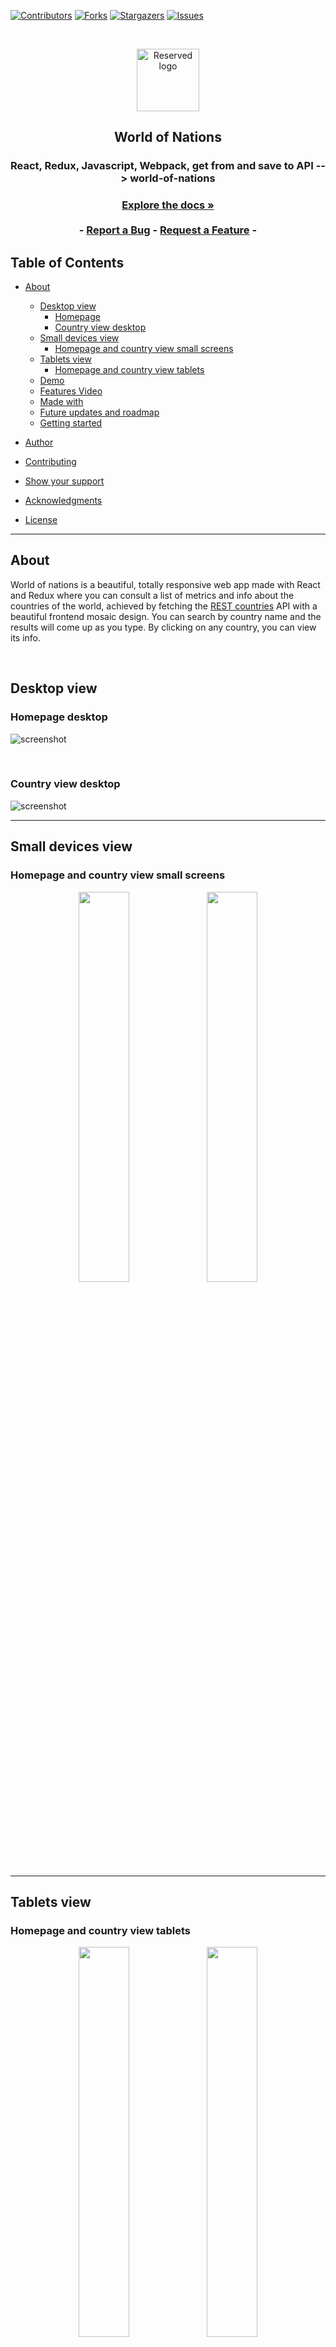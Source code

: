 [![Contributors][contributors-shield]][contributors-url]
[![Forks][forks-shield]][forks-url]
[![Stargazers][stars-shield]][stars-url]
[![Issues][issues-shield]][issues-url]

<!-- PROJECT LOGO -->

<br />
<p align="center">
  <a href="https://github.com/Meltrust/world-of-nations" style="text-decoration: none;">
    <img src="/assets/logo.png" alt="Reserved logo" width="100" height="100" align="center">
  </a>

  <h2 align="center">World of Nations</h2>

  <h3 align="center"> React, Redux, Javascript, Webpack, get from and save to API --> world-of-nations<h3>
  <p align="center">
    <a href="#table-of-contents"><strong>Explore the docs »</strong></a>
    <br />
    <br />
    -
    <a href="https://github.com/Meltrust/world-of-nations/issues">Report a Bug</a>
    -
    <a href="https://github.com/Meltrust/world-of-nations/issues">Request a Feature</a>
    -
  </p>
</p>

<!-- TABLE OF CONTENTS -->

## Table of Contents

- [About](#about)

  - [Desktop view](#desktop-view)
    - [Homepage](#homepage-desktop)
    - [Country view desktop](#country-view-desktop)
  - [Small devices view](#small-devices-view)
    - [Homepage and country view small screens](#homepage-and-country-view-small-screens)
  - [Tablets view](#tablets-view)
    - [Homepage and country view tablets](#homepage-and-country-view-tablets)
  - [Demo](#demo)
  - [Features Video](#features-video)
  - [Made with](#made-with)
  - [Future updates and roadmap](#future-updates-and-roadmap)
  - [Getting started](#getting-started)
 
- [Author](#author)
- [Contributing](#contributing)
- [Show your support](#show-your-support)
- [Acknowledgments](#acknowledgments)
- [License](#license)

<hr />
  
## About

World of nations is a beautiful, totally responsive web app made with React and Redux where you can consult a list of metrics and info about the countries of the world, achieved by fetching the [REST countries](https://restcountries.com/) API with a beautiful frontend mosaic design. You can search by country name and the results will come up as you type. By clicking on any country, you can view its info. 
  
<br />
  
## Desktop view  
  
### Homepage desktop

  
![screenshot](./assets/home-view-large.png)
  
  
<br />
  
### Country view desktop
  
![screenshot](./assets/country-view-large.png)

<hr />
  
## Small devices view
  
### Homepage and country view small screens
  
<p align="center" width="100%">
    <img width="40%" src="./assets/home-view-small.png"> 
    <img width="40%" src="./assets/country-view-phone.png">
</p>

<hr />
  
## Tablets view
  
### Homepage and country view tablets
  
<p align="center" width="100%">
    <img width="40%" src="./assets/home-view-tablet.png"> 
    <img width="40%" src="./assets/country-view-tablet.png"> 
</p>
  
<hr />

## Features video

https://www.loom.com/share/94307a4dd903485cb31a063b0efe72a6

## Demo

[Visit World of Nations!](https://world-of-nations.netlify.app/) 

## Made with

- Javascript ✔️
- Webpack ✔️
- React ✔️
- Redux ✔️
- Twitter Bootstrap ✔️
- CSS3 ✔️
- HTML5 ✔️

## Future Updates and Roadmap

- More general styling
- Categorization
- Covid-19 live data (extra API)

## Getting Started

To get a local copy up and running follow these simple example steps:

1. Under the repository name, click the Clone or download green button.

<br />

![clone](https://user-images.githubusercontent.com/53324035/73660989-4451aa80-4667-11ea-8a89-176f89d6548a.png)
  
<br />

2. Copy the URL given by clicking the clipboard button

3. Open a terminal window in your local machine and change the current directory to the one you want the clone directory to be made.

4. Type  git clone and then paste the URL you previusly copied to the clipboard

5. Change the current directory to the newly created folder

6. In your terminal, `npm install` to install the dependencies.

8. Now run `npm start` and the app should appear on your browser.

## Author

👤 **Miguel Tapia**

- Github: [@meltrust](https://github.com/meltrust)
- Linkedin: [linkedin](https://www.linkedin.com/in/meltrust/)
- Or talk to me directly at: original.mtapia@outlook.com
  
## Contributing

🤝 Contributions, issues and feature requests are welcome!

Feel free to check the [issues page](issues/).

## Show your support

Give a ⭐️ if you like this project!

## Acknowledgments

- Hat tip to anyone whose code was used
- Inspiration
- etc

## License

📝 This project is [MIT](lic.url) licensed.

<!-- MARKDOWN LINKS & IMAGES -->
<!-- https://www.markdownguide.org/basic-syntax/#reference-style-links -->

[contributors-shield]: https://img.shields.io/github/contributors/Meltrust/world-of-nations.svg?style=flat-square
[contributors-url]: https://github.com/Meltrust/world-of-nations/graphs/contributors
[forks-shield]: https://img.shields.io/github/forks/Meltrust/world-of-nations
[forks-url]: https://github.com/Meltrust/world-of-nations/network/members
[stars-shield]: https://img.shields.io/github/stars/Meltrust/world-of-nations
[stars-url]: https://github.com/Meltrust/world-of-nations/stargazers
[issues-shield]: https://img.shields.io/github/issues/Meltrust/world-of-nations.svg?style=flat-square
[issues-url]: https://github.com/Meltrust/world-of-nations/issues
